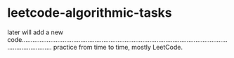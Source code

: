 # leetcode-algorithmic-tasks

later will add a new code.............................................................................................................................................
practice from time to time,
mostly LeetCode.


